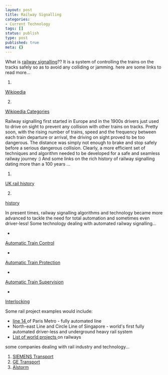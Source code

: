 ```yaml
---
layout: post
title: Railway Signalling
categories:
- Current Technology
tags: []
status: publish
type: post
published: true
meta: {}
---
```

What is [railway signalling](http://www.google.com/search?q=railway+signalling&rls=com.microsoft:en-us:IE-SearchBox&ie=UTF-8&oe=UTF-8&sourceid=ie7&rlz=1I7GGLR)?? It is a system of controlling the trains on the tracks safely so as to avoid any colliding or jamming. here are some links to read more...

1.  

[Wikipedia](http://en.wikipedia.org/wiki/Railway_signalling)

2.  

[Wikipedia Categories](http://en.wikipedia.org/wiki/Category:Railway_signalling)

Railway signalling first started in Europe and in the 1900s drivers just used to drive on sight to prevent any collision with other trains on tracks. Pretty soon, with the rising number of trains, speed and the frequency between each train departure or arrival, the driving on sight proved to be too dangerous. The distance was simply not enough to brake and stop safely before a serious dangerous collision. Clearly, a more efficient set of techniques and algorithm needed to be developed for a safe and seamless railway journey :) And some links on the rich history of railway signalling dating more than a 100 years ...

1.  

[UK rail history](http://ukhrail.uel.ac.uk/glossary/sigs.html)

2.  

[history](http://www.du.edu/~jcalvert/railway/railhom.htm)

In present times, railway signalling algorithms and technology became more advanced to tackle the need for total automation and sometimes even driver-less! Some technology dealing with automated railway signalling...

-  

[Automatic Train Control](http://en.wikipedia.org/wiki/Automatic_Train_Control)

-  

[Automatic Train Protection](http://en.wikipedia.org/wiki/Automatic_Train_Protection)

-  

[Automatic Train Supervision](http://www.alstomsignalingsolutions.com/ats.html)

-  

[Interlocking](http://en.wikipedia.org/wiki/Interlocking)

Some rail project examples would include:

- [line 14 ](http://en.wikipedia.org/wiki/Paris_M%C3%A9tro_Line_14)of Paris Metro - fully automated line
- North-east Line and Circle Line of Singapore - world's first fully automated driver-less and underground heavy rail system
- [List of world projects ](http://www.railway-technology.com/projects/#Metros)on railways

some companies dealing with rail industry and technology...
1. [SIEMENS Transport](http://www.siemenstransportation.co.uk/)
2. [GE Transport](http://www.tip.ge.com/)
3. [Alstorm](http://www.alstom.com/home/)
